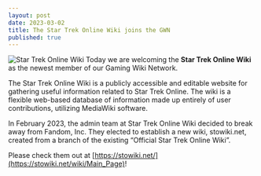 ```yaml
---
layout: post
date: 2023-03-02
title: The Star Trek Online Wiki joins the GWN
published: true
---
```

![Star Trek Online Wiki]({{site.baseurl}}/images/startrekonlinewiki.png)
Today we are welcoming the **Star Trek Online Wiki** as the newest member of our Gaming Wiki Network.

The Star Trek Online Wiki is a publicly accessible and editable website for gathering useful information related to Star Trek Online. The wiki is a flexible web-based database of information made up entirely of user contributions, utilizing MediaWiki software.

In February 2023, the admin team at Star Trek Online Wiki decided to break away from Fandom, Inc. They elected to establish a new wiki, stowiki.net, created from a branch of the existing “Official Star Trek Online Wiki”.

Please check them out at [https://stowiki.net/](https://stowiki.net/wiki/Main_Page)!
